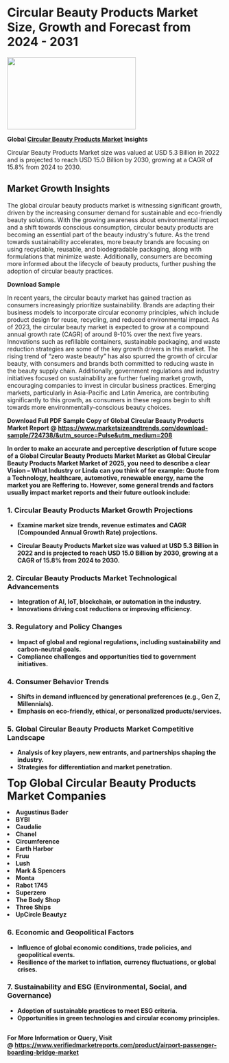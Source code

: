 <H1>Circular Beauty Products Market Size, Growth and Forecast from 2024 - 2031</H1><img class="aligncenter size-medium wp-image-584254" src="https://thirdeyenews.in/wp-content/uploads/2024/09/Global-Market-Research-300x168.jpeg" alt="" width="300" height="168" /><p><strong>Global&nbsp;<a href="https://www.marketsizeandtrends.com/download-sample/724738/&amp;utm_source=Pulse&amp;utm_medium=208">Circular Beauty Products Market</a> Insights</strong></p><p>Circular Beauty Products Market size was valued at USD 5.3 Billion in 2022 and is projected to reach USD 15.0 Billion by 2030, growing at a CAGR of 15.8% from 2024 to 2030.</p><p><h2>Market Growth Insights</h2> <p>The global circular beauty products market is witnessing significant growth, driven by the increasing consumer demand for sustainable and eco-friendly beauty solutions. With the growing awareness about environmental impact and a shift towards conscious consumption, circular beauty products are becoming an essential part of the beauty industry's future. As the trend towards sustainability accelerates, more beauty brands are focusing on using recyclable, reusable, and biodegradable packaging, along with formulations that minimize waste. Additionally, consumers are becoming more informed about the lifecycle of beauty products, further pushing the adoption of circular beauty practices.</p> <p><strong>Download Sample</strong></p> <p>In recent years, the circular beauty market has gained traction as consumers increasingly prioritize sustainability. Brands are adapting their business models to incorporate circular economy principles, which include product design for reuse, recycling, and reduced environmental impact. As of 2023, the circular beauty market is expected to grow at a compound annual growth rate (CAGR) of around 8-10% over the next five years. Innovations such as refillable containers, sustainable packaging, and waste reduction strategies are some of the key growth drivers in this market. The rising trend of “zero waste beauty” has also spurred the growth of circular beauty, with consumers and brands both committed to reducing waste in the beauty supply chain. Additionally, government regulations and industry initiatives focused on sustainability are further fueling market growth, encouraging companies to invest in circular business practices. Emerging markets, particularly in Asia-Pacific and Latin America, are contributing significantly to this growth, as consumers in these regions begin to shift towards more environmentally-conscious beauty choices.</p> <p><strong></p><p><span class=""><strong>Download Full PDF Sample Copy of Global Circular Beauty Products Market Report</strong> @ <a href="https://www.marketsizeandtrends.com/download-sample/724738/&amp;utm_source=Pulse&amp;utm_medium=208" target="_blank">https://www.marketsizeandtrends.com/download-sample/724738/&amp;utm_source=Pulse&amp;utm_medium=208</a></span></p><p>In order to make an accurate and perceptive description of future scope of a Global&nbsp;Circular Beauty Products Market Market as Global&nbsp;Circular Beauty Products Market Market of 2025, you need to describe a clear Vision &ndash; What Industry or Linda can you think of for example: Quote from a Technology, healthcare, automotive, renewable energy, name the market you are Reffering to. However, some general trends and factors usually impact market reports and their future outlook include:</p><h3>1.&nbsp;<strong>Circular Beauty Products Market Growth Projections</strong></h3><ul><li>Examine market size trends, revenue estimates and CAGR (Compounded Annual Growth Rate) projections.</li><li><p>Circular Beauty Products Market size was valued at USD 5.3 Billion in 2022 and is projected to reach USD 15.0 Billion by 2030, growing at a CAGR of 15.8% from 2024 to 2030.</p></li></ul><h3>2.&nbsp;<strong>Circular Beauty Products Market Technological Advancements</strong></h3><ul><li>Integration of AI, IoT, blockchain, or automation in the industry.</li><li>Innovations driving cost reductions or improving efficiency.</li></ul><h3>3.&nbsp;<strong>Regulatory and Policy Changes</strong></h3><ul><li>Impact of global and regional regulations, including sustainability and carbon-neutral goals.</li><li>Compliance challenges and opportunities tied to government initiatives.</li></ul><h3>4.&nbsp;<strong>Consumer Behavior Trends</strong></h3><ul><li>Shifts in demand influenced by generational preferences (e.g., Gen Z, Millennials).</li><li>Emphasis on eco-friendly, ethical, or personalized products/services.</li></ul><h3>5.&nbsp;<strong>Global Circular Beauty Products Market Competitive Landscape</strong></h3><ul><li>Analysis of key players, new entrants, and partnerships shaping the industry.</li><li>Strategies for differentiation and market penetration.</li></ul><p data-pm-slice="1 1 []"><span style="color: inherit; font-family: inherit; font-size: 25px;">Top Global Circular Beauty Products Market Companies</span></p><div class="" data-test-id=""><p><li>Augustinus Bader</li><li> BYBI</li><li> Caudalie</li><li> Chanel</li><li> Circumference</li><li> Earth Harbor</li><li> Fruu</li><li> Lush</li><li> Mark & Spencers</li><li> Monta</li><li> Rabot 1745</li><li> Superzero</li><li> The Body Shop</li><li> Three Ships</li><li> UpCircle Beautyz</li></p></div><h3>6.&nbsp;<strong>Economic and Geopolitical Factors</strong></h3><ul><li>Influence of global economic conditions, trade policies, and geopolitical events.</li><li>Resilience of the market to inflation, currency fluctuations, or global crises.</li></ul><h3>7.&nbsp;<strong>Sustainability and ESG (Environmental, Social, and Governance)</strong></h3><ul><li>Adoption of sustainable practices to meet ESG criteria.</li><li>Opportunities in green technologies and circular economy principles.</li></ul><h2><strong style="font-size: 14px;">For More Information or Query, Visit @&nbsp;</strong><a style="background-color: #ffffff; font-size: 14px;" href="https://www.marketsizeandtrends.com/report/circular-beauty-products-market/" target="_blank">https://www.verifiedmarketreports.com/product/airport-passenger-boarding-bridge-market</a></h2>
